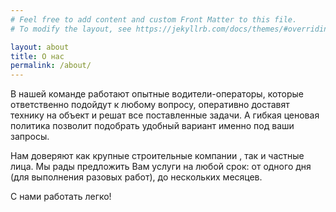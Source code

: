 ```yaml
---
# Feel free to add content and custom Front Matter to this file.
# To modify the layout, see https://jekyllrb.com/docs/themes/#overriding-theme-defaults

layout: about
title: О нас
permalink: /about/
---
```


В нашей команде работают опытные водители-операторы, которые ответственно подойдут к любому вопросу, оперативно доставят технику на объект и решат все поставленные задачи. А гибкая ценовая политика позволит подобрать удобный вариант именно под ваши запросы.

Нам доверяют как крупные строительные компании , так и частные лица. Мы рады предложить Вам услуги на любой срок: от одного дня (для выполнения разовых работ), до нескольких месяцев.

С нами работать легко!
